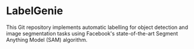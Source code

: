 # LabelGenie
This Git repository implements automatic labelling for object detection and image segmentation tasks using Facebook's state-of-the-art Segment Anything Model (SAM) algorithm.
